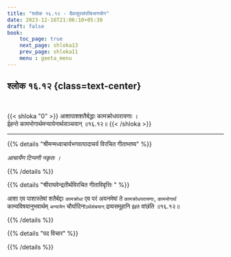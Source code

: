 ```yaml
---
title: "श्लोक १६.१२ - दैवासुरसंपत्विभागयोग"
date: 2023-12-16T21:06:10+05:30
draft: false
book:
    toc_page: true
    next_page: shloka13
    prev_page: shloka11
    menu : geeta_menu
---
```




## श्लोक १६.१२ {class=text-center}

<br/>

{{< shloka  "0"  >}}
आशापाशशतैर्बद्धाः कामक्रोधपरायणाः ।  
ईहन्ते कामभोगार्थमन्यायेनार्थसञ्चयान् ॥१६.१२॥
{{< /shloka >}}

---


{{% details "श्रीमन्मध्वाचार्यभगवत्पादाचर्य विरचित  गीताभाष्य" %}}

*आचार्येण टिप्पणी नकृतः ।*

{{% /details %}}



{{% details "श्रीराघवेन्द्रतीर्थविरचित गीताविवृत्तिः " %}}

आशा एव पाशास्तेषां शतैर्बद्दाः `कामक्रोधा` 
एव परं 
अयनमेषां ते `कामक्रोधपरायणाः`, `कामभोगार्थं`  
काम्यविषयानुभवार्थम्‌ `अन्यायेन` 
चौर्यादिना`ऽर्थसंचयान्‌` द्रव्यसमूहानि `ईहंते` 
वांछंति ॥१६.१२॥

{{% /details %}}



{{% details "पद विचार" %}}


{{% /details %}}
